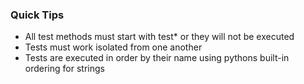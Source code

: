 ### Quick Tips
* All test methods must start with test* or they will not be executed
* Tests must work isolated from one another
* Tests are executed in order by their name using pythons built-in ordering for strings

